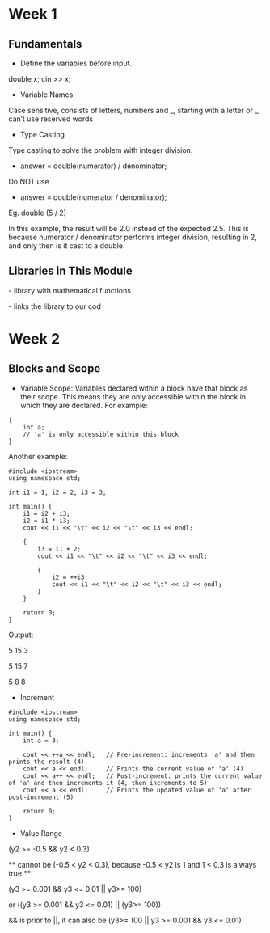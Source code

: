 # Week 1
## Fundamentals

* Define the variables before input.

double x;
cin >> x;

* Variable Names

Case sensitive, consists of letters, numbers and _, starting with a letter or _, can’t use reserved words

* Type Casting

Type casting to solve the problem with integer division.

  * answer = double(numerator) / denominator;
  
  Do NOT use
  
  * answer = double(numerator / denominator);

  Eg. double (5 / 2) 
  
  In this example, the result will be 2.0 instead of the expected 2.5. This is because numerator / denominator performs integer division, resulting in 2, and only then is it cast to a double.


## Libraries in This Module

<cmath> - library with mathematical functions

<iostream> - links the library to our cod


# Week 2
## Blocks and Scope

* Variable Scope: Variables declared within a block have that block as their scope. This means they are only accessible within the block in which they are declared. For example:

```
{
    int a;
    // 'a' is only accessible within this block
}
```

Another example: 

```
#include <iostream>
using namespace std;

int i1 = 1, i2 = 2, i3 = 3;

int main() {
    i1 = i2 + i3;
    i2 = i1 * i3;
    cout << i1 << "\t" << i2 << "\t" << i3 << endl;

    {
        i3 = i1 + 2;
        cout << i1 << "\t" << i2 << "\t" << i3 << endl;

        {
            i2 = ++i3;
            cout << i1 << "\t" << i2 << "\t" << i3 << endl;
        }
    }

    return 0;
}
```

Output: 

5       15      3

5       15      7

5       8       8


* Increment

```
#include <iostream>
using namespace std;

int main() {
    int a = 3;

    cout << ++a << endl;   // Pre-increment: increments 'a' and then prints the result (4)
    cout << a << endl;     // Prints the current value of 'a' (4)
    cout << a++ << endl;   // Post-increment: prints the current value of 'a' and then increments it (4, then increments to 5)
    cout << a << endl;     // Prints the updated value of 'a' after post-increment (5)

    return 0;
}
```

* Value Range

(y2 >= -0.5 && y2 < 0.3)

** cannot be (-0.5 < y2 < 0.3), because  -0.5 < y2 is 1 and 1 < 0.3 is always true **


(y3 >= 0.001 && y3 <= 0.01 || y3>= 100) 

or ((y3 >= 0.001 && y3 <= 0.01) || (y3>= 100))

&& is prior to ||, it can also be (y3>= 100 || y3 >= 0.001 && y3 <= 0.01)











